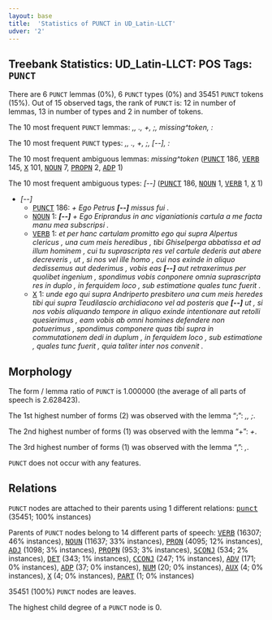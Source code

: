 ```yaml
---
layout: base
title:  'Statistics of PUNCT in UD_Latin-LLCT'
udver: '2'
---
```


## Treebank Statistics: UD_Latin-LLCT: POS Tags: `PUNCT`

There are 6 `PUNCT` lemmas (0%), 6 `PUNCT` types (0%) and 35451 `PUNCT` tokens (15%).
Out of 15 observed tags, the rank of `PUNCT` is: 12 in number of lemmas, 13 in number of types and 2 in number of tokens.

The 10 most frequent `PUNCT` lemmas: <em>,, ., +, ;, missing^token, :</em>

The 10 most frequent `PUNCT` types:  <em>,, ., +, ;, [--], :</em>

The 10 most frequent ambiguous lemmas: <em>missing^token</em> (<tt><a href="la_llct-pos-PUNCT.html">PUNCT</a></tt> 186, <tt><a href="la_llct-pos-VERB.html">VERB</a></tt> 145, <tt><a href="la_llct-pos-X.html">X</a></tt> 101, <tt><a href="la_llct-pos-NOUN.html">NOUN</a></tt> 7, <tt><a href="la_llct-pos-PROPN.html">PROPN</a></tt> 2, <tt><a href="la_llct-pos-ADP.html">ADP</a></tt> 1)

The 10 most frequent ambiguous types:  <em>[--]</em> (<tt><a href="la_llct-pos-PUNCT.html">PUNCT</a></tt> 186, <tt><a href="la_llct-pos-NOUN.html">NOUN</a></tt> 1, <tt><a href="la_llct-pos-VERB.html">VERB</a></tt> 1, <tt><a href="la_llct-pos-X.html">X</a></tt> 1)


* <em>[--]</em>
  * <tt><a href="la_llct-pos-PUNCT.html">PUNCT</a></tt> 186: <em>+ Ego Petrus <b>[--]</b> missus fui .</em>
  * <tt><a href="la_llct-pos-NOUN.html">NOUN</a></tt> 1: <em><b>[--]</b> + Ego Eriprandus in anc viganiationis cartula a me facta manu mea subscripsi .</em>
  * <tt><a href="la_llct-pos-VERB.html">VERB</a></tt> 1: <em>et per hanc cartulam promitto ego qui supra Alpertus clericus , una cum meis heredibus , tibi Ghiselperga abbatissa et ad illum hominem , cui tu suprascripta res vel cartule dederis aut abere decreveris , ut , si nos vel ille homo , cui nos exinde in aliquo dedissemus aut dederimus , vobis eas <b>[--]</b> aut retraxerimus per quolibet ingenium , spondimus vobis conponere omnia suprascripta res in duplo , in ferquidem loco , sub estimatione quales tunc fuerit .</em>
  * <tt><a href="la_llct-pos-X.html">X</a></tt> 1: <em>unde ego qui supra Andriperto presbitero una cum meis heredes tibi qui supra Teudilascio archidiacono vel ad posteris que <b>[--]</b> ut , si nos vobis aliquando tempore in aliquo exinde intentionare aut retolli quesierimus , eam vobis ab omni homines defendere non potuerimus , spondimus componere quas tibi supra in commutationem dedi in duplum , in ferquidem loco , sub estimatione , quales tunc fuerit , quia taliter inter nos convenit .</em>

## Morphology

The form / lemma ratio of `PUNCT` is 1.000000 (the average of all parts of speech is 2.628423).

The 1st highest number of forms (2) was observed with the lemma “;”: <em>,, ;</em>.

The 2nd highest number of forms (1) was observed with the lemma “+”: <em>+</em>.

The 3rd highest number of forms (1) was observed with the lemma “,”: <em>,</em>.

`PUNCT` does not occur with any features.


## Relations

`PUNCT` nodes are attached to their parents using 1 different relations: <tt><a href="la_llct-dep-punct.html">punct</a></tt> (35451; 100% instances)

Parents of `PUNCT` nodes belong to 14 different parts of speech: <tt><a href="la_llct-pos-VERB.html">VERB</a></tt> (16307; 46% instances), <tt><a href="la_llct-pos-NOUN.html">NOUN</a></tt> (11637; 33% instances), <tt><a href="la_llct-pos-PRON.html">PRON</a></tt> (4095; 12% instances), <tt><a href="la_llct-pos-ADJ.html">ADJ</a></tt> (1098; 3% instances), <tt><a href="la_llct-pos-PROPN.html">PROPN</a></tt> (953; 3% instances), <tt><a href="la_llct-pos-SCONJ.html">SCONJ</a></tt> (534; 2% instances), <tt><a href="la_llct-pos-DET.html">DET</a></tt> (343; 1% instances), <tt><a href="la_llct-pos-CCONJ.html">CCONJ</a></tt> (247; 1% instances), <tt><a href="la_llct-pos-ADV.html">ADV</a></tt> (171; 0% instances), <tt><a href="la_llct-pos-ADP.html">ADP</a></tt> (37; 0% instances), <tt><a href="la_llct-pos-NUM.html">NUM</a></tt> (20; 0% instances), <tt><a href="la_llct-pos-AUX.html">AUX</a></tt> (4; 0% instances), <tt><a href="la_llct-pos-X.html">X</a></tt> (4; 0% instances), <tt><a href="la_llct-pos-PART.html">PART</a></tt> (1; 0% instances)

35451 (100%) `PUNCT` nodes are leaves.

The highest child degree of a `PUNCT` node is 0.

